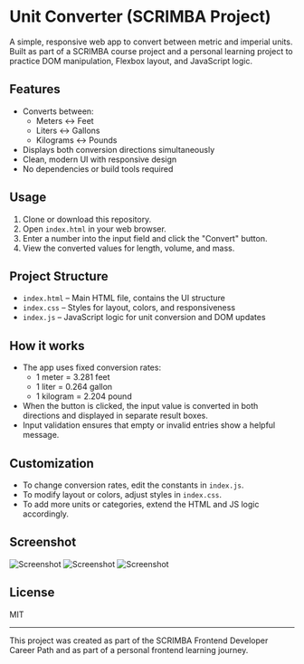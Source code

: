 # Unit Converter (SCRIMBA Project)

A simple, responsive web app to convert between metric and imperial units. Built as part of a SCRIMBA course project and a personal learning project to practice DOM manipulation, Flexbox layout, and JavaScript logic.

## Features
- Converts between:
  - Meters ↔ Feet
  - Liters ↔ Gallons
  - Kilograms ↔ Pounds
- Displays both conversion directions simultaneously
- Clean, modern UI with responsive design
- No dependencies or build tools required

## Usage
1. Clone or download this repository.
2. Open `index.html` in your web browser.
3. Enter a number into the input field and click the "Convert" button.
4. View the converted values for length, volume, and mass.

## Project Structure
- `index.html` – Main HTML file, contains the UI structure
- `index.css` – Styles for layout, colors, and responsiveness
- `index.js` – JavaScript logic for unit conversion and DOM updates

## How it works
- The app uses fixed conversion rates:
  - 1 meter = 3.281 feet
  - 1 liter = 0.264 gallon
  - 1 kilogram = 2.204 pound
- When the button is clicked, the input value is converted in both directions and displayed in separate result boxes.
- Input validation ensures that empty or invalid entries show a helpful message.

## Customization
- To change conversion rates, edit the constants in `index.js`.
- To modify layout or colors, adjust styles in `index.css`.
- To add more units or categories, extend the HTML and JS logic accordingly.

## Screenshot
![Screenshot](unit-converter1.png)
![Screenshot](unit-converter2.png)
![Screenshot](unit-converter3.png)

## License
MIT

---
This project was created as part of the SCRIMBA Frontend Developer Career Path and as part of a personal frontend learning journey.
